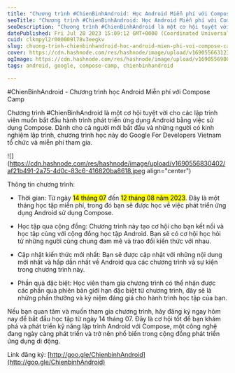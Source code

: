 ```yaml
---
title: "Chương trình #ChienBinhAndroid: Học Android Miễn phí với Compose Camp"
seoTitle: "Chương trình #ChienBinhAndroid: Học Android Miễn phí với Compose Cam"
seoDescription: "Chương trình #ChienBinhAndroid là một cơ hội tuyệt vời cho các lập trình viên muốn bắt đầu hành trình phát triển ứng dụng Android bằng việc sử dụng Compose."
datePublished: Fri Jul 28 2023 15:09:12 GMT+0000 (Coordinated Universal Time)
cuid: clkmpyl2r000009l78v3eegkv
slug: chuong-trinh-chienbinhandroid-hoc-android-mien-phi-voi-compose-camp
cover: https://cdn.hashnode.com/res/hashnode/image/upload/v1690556631235/e97121c2-a2a6-4809-8e91-c7ff33095a30.png
ogImage: https://cdn.hashnode.com/res/hashnode/image/upload/v1690556900249/303e0005-aad3-4899-893f-d39543e3ae1f.png
tags: android, google, compose-camp, chienbinhandroid

---
```


#ChienBinhAndroid - Chương trình học Android Miễn phí với Compose Camp

Chương trình #ChienBinhAndroid là một cơ hội tuyệt vời cho các lập trình viên muốn bắt đầu hành trình phát triển ứng dụng Android bằng việc sử dụng Compose. Dành cho cả người mới bắt đầu và những người có kinh nghiệm lập trình, chương trình học này do Google For Developers Vietnam tổ chức và miễn phí tham gia.

![](https://cdn.hashnode.com/res/hashnode/image/upload/v1690556830402/af21b491-2a75-4d0c-83c6-416820ba8618.jpeg align="center")

Thông tin chương trình:

* Thời gian: Từ ngày <mark>14 tháng 07</mark> đến <mark>12 tháng 08 năm 2023</mark>. Đây là một tháng học tập miễn phí, trong đó bạn sẽ được học về việc phát triển ứng dụng Android sử dụng Compose.
    
* Học tập qua cộng đồng: Chương trình này tạo cơ hội cho bạn kết nối và học tập cùng với cộng đồng học tập Android. Bạn sẽ có cơ hội học hỏi từ những người cùng chung đam mê và trao đổi kiến thức với nhau.
    
* Cập nhật kiến thức mới nhất: Bạn sẽ được cập nhật với những nội dung mới nhất và hấp dẫn nhất về Android qua các chương trình và sự kiện trong chương trình này.
    
* Phần quà đặc biệt: Học viên tham gia chương trình có thể nhận được các phần quà phiên bản giới hạn đặc biệt từ chương trình, đây sẽ là những phần thưởng và kỷ niệm đáng giá cho hành trình học tập của bạn.
    

Nếu bạn quan tâm và muốn tham gia chương trình, hãy đăng ký ngay hôm nay để bắt đầu học tập từ ngày 14 tháng 07. Đây là cơ hội tốt để bạn khám phá và phát triển kỹ năng lập trình Android với Compose, một công nghệ đang ngày càng phát triển và trở nên phổ biến trong cộng đồng phát triển ứng dụng di động.

Link đăng ký: [http://goo.gle/ChienbinhAndroid](http://goo.gle/ChienbinhAndroid)